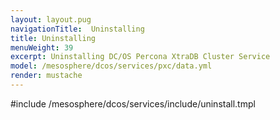 ```yaml
---
layout: layout.pug
navigationTitle:  Uninstalling
title: Uninstalling
menuWeight: 39
excerpt: Uninstalling DC/OS Percona XtraDB Cluster Service
model: /mesosphere/dcos/services/pxc/data.yml
render: mustache
---
```


#include /mesosphere/dcos/services/include/uninstall.tmpl
